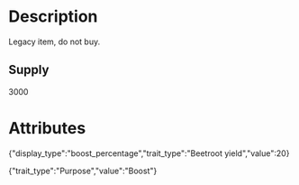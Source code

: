 # Description

Legacy item, do not buy.

## Supply

3000

# Attributes

{"display_type":"boost_percentage","trait_type":"Beetroot yield","value":20}

{"trait_type":"Purpose","value":"Boost"}
